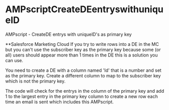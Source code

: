 # AMPscriptCreateDEentryswithuniqueID
AMPscript - CreateDE entrys with uniqueID's as primary key

**Salesforce Marketing Cloud
If you try to write rows into a DE in the MC but you can't use the subscriber key as the primary key because some (or all) users should appear more than 1 times in the DE this is a solution you can use.

You need to create a DE with a column named 'Id' that is a number and set as the primary key. Create a different column to map to the subscriber key which is not the primary key.

The code will check for the entrys in the column of the primary key and add 1 to the largest entry in the primary key column to create a new row each time an email is sent which includes this AMPscript.


